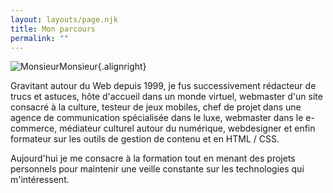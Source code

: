 ```yaml
---
layout: layouts/page.njk
title: Mon parcours
permalink: ""
---
```

![MonsieurMonsieur](/images/photohome_che.png){.alignright}

Gravitant autour du Web depuis 1999, je fus successivement rédacteur de trucs et astuces, hôte d'accueil dans un monde virtuel, webmaster d'un site consacré à la culture, testeur de jeux mobiles, chef de projet dans une agence de communication spécialisée dans le luxe, webmaster dans le e-commerce, médiateur culturel autour du numérique, webdesigner et enfin formateur sur les outils de gestion de contenu et en HTML / CSS.

Aujourd'hui je me consacre à la formation tout en menant des projets personnels pour maintenir une veille constante sur les technologies qui m'intéressent.